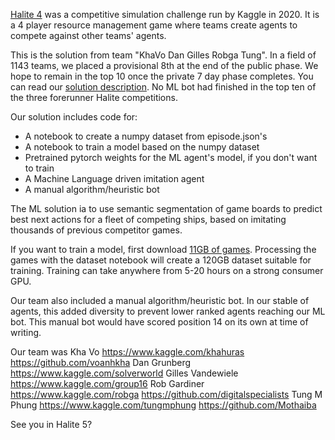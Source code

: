 [Halite 4](https://www.kaggle.com/c/halite/) was a competitive simulation challenge run by Kaggle in 2020. It is a 4 player resource management game where teams create agents to compete against other teams' agents.

This is the solution from team "KhaVo Dan Gilles Robga Tung". In a field of 1143 teams, we placed a provisional 8th at the end of the public phase. We hope to remain in the top 10 once the private 7 day phase completes. You can read our [solution description](https://www.kaggle.com/c/halite/discussion/183312). No ML bot had finished in the top ten of the three forerunner Halite competitions.

Our solution includes code for:
- A notebook to create a numpy dataset from episode.json's
- A notebook to train a model based on the numpy dataset
- Pretrained pytorch weights for the ML agent's model, if you don't want to train
- A Machine Language driven imitation agent
- A manual algorithm/heuristic bot

The ML solution ia to use semantic segmentation of game boards to predict best next actions for a fleet of competing ships, based on imitating thousands of previous competitor games.

If you want to train a model, first download [11GB of games](https://www.kaggle.com/robga/halitegames/).  Processing the games with the dataset notebook will create a 120GB dataset suitable for training. Training can take anywhere from 5-20 hours on a strong consumer GPU.

Our team also included a manual algorithm/heuristic bot. In our stable of agents, this added diversity to prevent lower ranked agents reaching our ML bot. This manual bot would have scored position 14 on its own at time of writing.

Our team was
Kha Vo https://www.kaggle.com/khahuras https://github.com/voanhkha
Dan Grunberg https://www.kaggle.com/solverworld
Gilles Vandewiele https://www.kaggle.com/group16
Rob Gardiner https://www.kaggle.com/robga https://github.com/digitalspecialists
Tung M Phung https://www.kaggle.com/tungmphung https://github.com/Mothaiba

See you in Halite 5?

